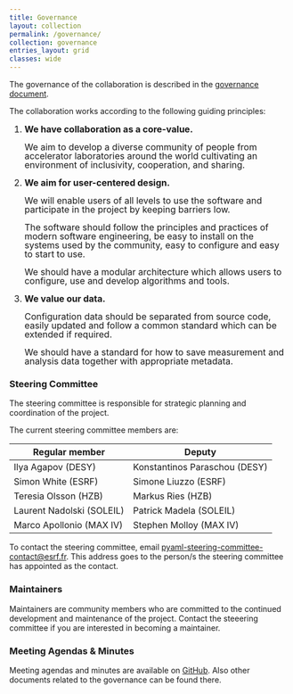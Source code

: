 ```yaml
---
title: Governance
layout: collection
permalink: /governance/
collection: governance
entries_layout: grid
classes: wide
---
```


The governance of the collaboration is described in the [governance document](https://github.com/python-accelerator-middle-layer/governance/blob/main/governance_document/pyAML_governance_v1.0.0_20250411.pdf).

The collaboration works according to the following guiding principles:

<ol style="font-size: 16px; line-height: 1;">
  <li>
    <p><strong>We have collaboration as a core-value.</strong></p>
    <p>We aim to develop a diverse community of people from accelerator laboratories around the world cultivating an environment of inclusivity, cooperation, and sharing.</p>
  </li>

  <li>
    <p><strong>We aim for user-centered design.</strong></p>
    <p>We will enable users of all levels to use the software and participate in the project by keeping barriers low.</p>
    <p>The software should follow the principles and practices of modern software engineering, be easy to install on the systems used by the community, easy to configure and easy to start to use.</p>
    <p>We should have a modular architecture which allows users to configure, use and develop algorithms and tools.</p>
  </li>

  <li>
    <p><strong>We value our data.</strong></p>
    <p>Configuration data should be separated from source code, easily updated and follow a common standard which can be extended if required.</p>
    <p>We should have a standard for how to save measurement and analysis data together with appropriate metadata.</p>
  </li>
</ol>

### Steering Committee

The steering committee is responsible for strategic planning and coordination of the project.

The current steering committee members are:

| Regular member      | Deputy                             | 
|--------------------- |------------------------------------|
| Ilya Agapov (DESY)   | Konstantinos Paraschou (DESY)      |
| Simon White (ESRF)   | Simone Liuzzo (ESRF)               |
| Teresia Olsson (HZB) | Markus Ries (HZB)                  |
| Laurent Nadolski (SOLEIL) | Patrick Madela (SOLEIL)        | 
| Marco Apollonio (MAX IV) | Stephen Molloy (MAX IV)        | 

To contact the steering committee, email <a href="mailto:pyaml-steering-committee-contact&#64;esrf&#64;fr">pyaml-steering-committee-contact@esrf.fr</a>. This address goes to the person/s the steering committee has appointed as the contact.

### Maintainers

Maintainers are community members who are committed to the continued development and maintenance of the project. Contact the steeering committee if you are interested in becoming a maintainer.

### Meeting Agendas & Minutes

Meeting agendas and minutes are available on [GitHub](https://github.com/python-accelerator-middle-layer/governance). Also other documents related to the governance can be found there.


